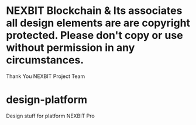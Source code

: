 # NEXBIT Blockchain & Its associates all design elements are are copyright protected. Please don't copy or use without permission in any circumstances.


Thank You
NEXBIT Project Team

# design-platform
Design stuff for platform NEXBIT Pro
